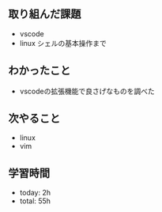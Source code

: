 ## 取り組んだ課題
- vscode
- linux シェルの基本操作まで

## わかったこと
- vscodeの拡張機能で良さげなものを調べた

## 次やること
- linux 
- vim

## 学習時間    
- today: 2h
- total: 55h
